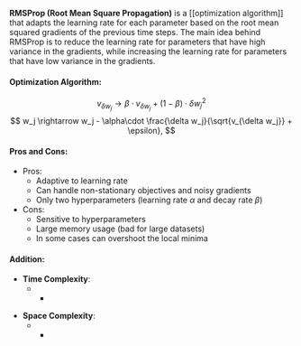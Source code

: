 **RMSProp (Root Mean Square Propagation)** is a [[optimization algorithm]] that adapts the learning rate for each parameter based on the root mean squared gradients of the previous time steps. The main idea behind RMSProp is to reduce the learning rate for parameters that have high variance in the gradients, while increasing the learning rate for parameters that have low variance in the gradients.

#### Optimization Algorithm:
$$
v_{\delta w_j} \rightarrow \beta \cdot v_{\delta w_j} + (1 - \beta) \cdot \delta w_j^2
$$
$$
w_j \rightarrow w_j - \alpha\cdot \frac{\delta w_j}{\sqrt{v_{\delta w_j}} + \epsilon},
$$

#### Pros and Cons:

* Pros:
	* Adaptive to learning rate
	* Can handle non-stationary objectives and noisy gradients
	* Only two hyperparameters (learning rate $\alpha$ and decay rate $\beta$)
* Cons:
	* Sensitive to hyperparameters
	* Large memory usage (bad for large datasets)
	* In some cases can overshoot the local minima

#### Addition:

* **Time Complexity**:
	- -
- **Space Complexity**: 
	- -